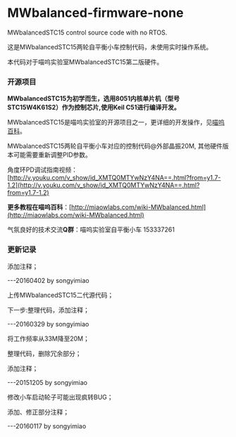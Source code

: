 # MWbalanced-firmware-none

MWbalancedSTC15 control source code with no RTOS.

这是MWbalancedSTC15两轮自平衡小车控制代码，未使用实时操作系统。

本代码对于喵呜实验室MWbalancedSTC15第二版硬件。

### 开源项目

**MWbalancedSTC15为初学而生，选用8051内核单片机（型号STC15W4K61S2）作为控制芯片,使用Keil C51进行编译开发。**

MWbalancedSTC15是喵呜实验室的开源项目之一，更详细的开发操作，见[喵呜百科](http://miaowlabs.com/wiki-MWbalanced.html)。

MWbalancedSTC15两轮自平衡小车对应的控制代码@外部晶振20M, 其他硬件版本可能需要重新调整PID参数。

角度环PD调试指南视频：[http://v.youku.com/v_show/id_XMTQ0MTYwNzY4NA==.html?from=y1.7-1.2](http://v.youku.com/v_show/id_XMTQ0MTYwNzY4NA==.html?from=y1.7-1.2)

**更多教程在喵呜百科**：[http://miaowlabs.com/wiki-MWbalanced.html](http://miaowlabs.com/wiki-MWbalanced.html)

气氛良好的技术交流**Q群**：喵呜实验室自平衡小车 153337261

### 更新记录

添加注释；

---20160402 by songyimiao

上传MWbalancedSTC15二代源代码；

下一步:整理代码，添加注释；

---20160329 by songyimiao


将工作频率从33M降至20M；

整理代码，删除冗余部分；

添加注释；

---20151205 by songyimiao

修改小车启动轮子可能出现疯转BUG；

添加、修正部分注释；

---20160117 by songyimiao